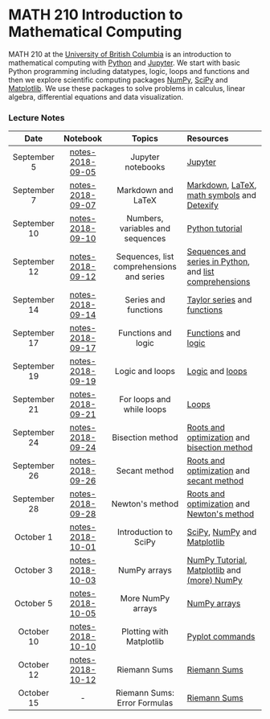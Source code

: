 # MATH 210 Introduction to Mathematical Computing

MATH 210 at the [University of British Columbia](http://www.math.ubc.ca) is an introduction to mathematical computing with [Python](https://www.python.org/) and [Jupyter](http://jupyter.org/). We start with basic Python programming including datatypes, logic, loops and functions and then we explore scientific computing packages [NumPy](http://www.numpy.org/), [SciPy](https://scipy.org/) and [Matplotlib](https://matplotlib.org/). We use these packages to solve problems in calculus, linear algebra, differential equations and data visualization.

### Lecture Notes

| Date | Notebook | Topics | Resources |
| :---: | :---: | :---: | :--- |
| September 5 | [notes-2018-09-05](notes-week-01/notes-2018-09-05.ipynb) | Jupyter notebooks | [Jupyter](https://jupyter.org) |
| September 7 | [notes-2018-09-07](notes-week-01/notes-2018-09-07.ipynb) |  Markdown and LaTeX | [Markdown](https://daringfireball.net/projects/markdown/), [LaTeX](https://en.wikibooks.org/wiki/LaTeX), [math symbols](https://en.wikibooks.org/wiki/LaTeX/Mathematics#Symbols) and [Detexify](http://detexify.kirelabs.org/classify.html) |
| September 10 | [notes-2018-09-10](notes-week-02/notes-2018-09-10.ipynb) |  Numbers, variables and sequences | [Python tutorial](https://docs.python.org/3/tutorial/introduction.html) |
| September 12 | [notes-2018-09-12](notes-week-02/notes-2018-09-12.ipynb) |  Sequences, list comprehensions and series | [Sequences and series in Python](http://www.math.ubc.ca/~pwalls/math-python/python/sequences/), and [list comprehensions](https://docs.python.org/3/tutorial/datastructures.html#list-comprehensions) |
| September 14 | [notes-2018-09-14](notes-week-02/notes-2018-09-14.ipynb) |  Series and functions | [Taylor series](https://en.wikipedia.org/wiki/Taylor_series) and [functions](http://www.math.ubc.ca/~pwalls/math-python/python/functions/) |
| September 17 | [notes-2018-09-17](notes-week-03/notes-2018-09-17.ipynb) |  Functions and logic | [Functions](http://www.math.ubc.ca/~pwalls/math-python/python/functions/) and [logic](http://www.math.ubc.ca/~pwalls/math-python/python/logic/) |
| September 19 | [notes-2018-09-19](notes-week-03/notes-2018-09-19.ipynb) |  Logic and loops | [Logic](http://www.math.ubc.ca/~pwalls/math-python/python/logic/) and [loops](http://www.math.ubc.ca/~pwalls/math-python/python/loops/) |
| September 21 | [notes-2018-09-21](notes-week-03/notes-2018-09-21.ipynb) |  For loops and while loops | [Loops](http://www.math.ubc.ca/~pwalls/math-python/python/loops/) |
| September 24 | [notes-2018-09-24](notes-week-04/notes-2018-09-24.ipynb) |  Bisection method | [Roots and optimization](http://www.math.ubc.ca/~pwalls/math-python/roots-optimization/root-finding/) and [bisection method](https://en.wikipedia.org/wiki/Bisection_method) |
| September 26 | [notes-2018-09-26](notes-week-04/notes-2018-09-26.ipynb) |  Secant method | [Roots and optimization](http://www.math.ubc.ca/~pwalls/math-python/roots-optimization/root-finding/) and [secant method](https://en.wikipedia.org/wiki/Secant_method) |
| September 28 | [notes-2018-09-28](notes-week-04/notes-2018-09-28.ipynb) |  Newton's method | [Roots and optimization](http://www.math.ubc.ca/~pwalls/math-python/roots-optimization/root-finding/) and [Newton's method](https://en.wikipedia.org/wiki/Newton%27s_method) |
| October 1 | [notes-2018-10-01](notes-week-05/notes-2018-10-01.ipynb) |  Introduction to SciPy  | [SciPy](https://scipy.org/), [NumPy](http://www.numpy.org/) and [Matplotlib](https://matplotlib.org/) |
| October 3 | [notes-2018-10-03](notes-week-05/notes-2018-10-03.ipynb) |  NumPy arrays  | [NumPy Tutorial](https://docs.scipy.org/doc/numpy/user/quickstart.html), [Matplotlib](https://matplotlib.org/) and [(more) NumPy](http://www.math.ubc.ca/~pwalls/math-python/scipy/numpy/) |
| October 5 | [notes-2018-10-05](notes-week-05/notes-2018-10-05.ipynb) | More NumPy arrays | [NumPy arrays](https://docs.scipy.org/doc/numpy-1.15.1/reference/arrays.html) |
| October 10 | [notes-2018-10-10](notes-week-06/notes-2018-10-10.ipynb) | Plotting with Matplotlib | [Pyplot commands](https://matplotlib.org/api/pyplot_summary.html) |
| October 12 | [notes-2018-10-12](notes-week-06/notes-2018-10-12.ipynb) | Riemann Sums | [Riemann Sums](http://www.math.ubc.ca/~pwalls/math-python/integration/riemann-sums/) |
| October 15 | - | Riemann Sums: Error Formulas | [Riemann Sums](http://www.math.ubc.ca/~pwalls/math-python/integration/riemann-sums/)   |
